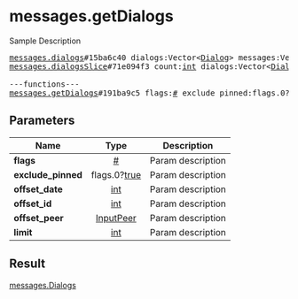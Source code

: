 # messages.getDialogs

Sample Description

<pre>
<a href="../constructor/messages.dialogs.md">messages.dialogs</a>#15ba6c40 dialogs:Vector&lt;<a href="../type/Dialog.md">Dialog</a>&gt; messages:Vector&lt;<a href="../type/Message.md">Message</a>&gt; chats:Vector&lt;<a href="../type/Chat.md">Chat</a>&gt; users:Vector&lt;<a href="../type/User.md">User</a>&gt; = <a href="../type/messages.Dialogs.md">messages.Dialogs</a>;
<a href="../constructor/messages.dialogsSlice.md">messages.dialogsSlice</a>#71e094f3 count:<a href="../type/int.md">int</a> dialogs:Vector&lt;<a href="../type/Dialog.md">Dialog</a>&gt; messages:Vector&lt;<a href="../type/Message.md">Message</a>&gt; chats:Vector&lt;<a href="../type/Chat.md">Chat</a>&gt; users:Vector&lt;<a href="../type/User.md">User</a>&gt; = <a href="../type/messages.Dialogs.md">messages.Dialogs</a>;

---functions---
<a href="../method/messages.getDialogs.md">messages.getDialogs</a>#191ba9c5 flags:<a href="../type/#.md">#</a> exclude_pinned:flags.0?<a href="../type/true.md">true</a> offset_date:<a href="../type/int.md">int</a> offset_id:<a href="../type/int.md">int</a> offset_peer:<a href="../type/InputPeer.md">InputPeer</a> limit:<a href="../type/int.md">int</a> = <a href="../type/messages.Dialogs.md">messages.Dialogs</a>;
</pre>
## Parameters

| Name | Type | Description |
|------|:----:|-------------|
| **flags** | <a href="../type/#.md">#</a> | Param description |
| **exclude_pinned** | flags.0?<a href="../type/true.md">true</a> | Param description |
| **offset_date** | <a href="../type/int.md">int</a> | Param description |
| **offset_id** | <a href="../type/int.md">int</a> | Param description |
| **offset_peer** | <a href="../type/InputPeer.md">InputPeer</a> | Param description |
| **limit** | <a href="../type/int.md">int</a> | Param description |

## Result

<a href="../type/messages.Dialogs.md">messages.Dialogs</a>

